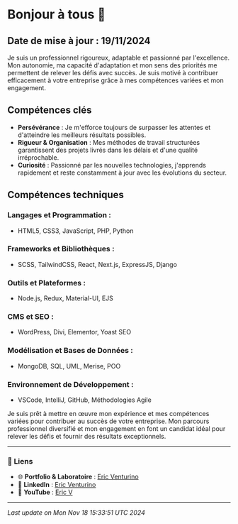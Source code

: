# Bonjour à tous 👋

## Date de mise à jour : 19/11/2024

Je suis un professionnel rigoureux, adaptable et passionné par l'excellence. Mon autonomie, ma capacité d'adaptation et mon sens des priorités me permettent de relever les défis avec succès. Je suis motivé à contribuer efficacement à votre entreprise grâce à mes compétences variées et mon engagement.

## Compétences clés

- **Persévérance** : Je m'efforce toujours de surpasser les attentes et d'atteindre les meilleurs résultats possibles.
- **Rigueur & Organisation** : Mes méthodes de travail structurées garantissent des projets livrés dans les délais et d'une qualité irréprochable.
- **Curiosité** : Passionné par les nouvelles technologies, j'apprends rapidement et reste constamment à jour avec les évolutions du secteur.

## Compétences techniques

### **Langages et Programmation :**
- HTML5, CSS3, JavaScript, PHP, Python

### **Frameworks et Bibliothèques :**
- SCSS, TailwindCSS, React, Next.js, ExpressJS, Django

### **Outils et Plateformes :**
- Node.js, Redux, Material-UI, EJS

### **CMS et SEO :**
- WordPress, Divi, Elementor, Yoast SEO

### **Modélisation et Bases de Données :**
- MongoDB, SQL, UML, Merise, POO

### **Environnement de Développement :**
- VSCode, IntelliJ, GitHub, Méthodologies Agile

Je suis prêt à mettre en œuvre mon expérience et mes compétences variées pour contribuer au succès de votre entreprise. Mon parcours professionnel diversifié et mon engagement en font un candidat idéal pour relever les défis et fournir des résultats exceptionnels.

---

### 🔗 Liens
- 🌐 **Portfolio & Laboratoire** : [Eric Venturino](https://venturino.site)  
- 💼 **LinkedIn** : [Eric Venturino](https://www.linkedin.com/in/eric-venturino/)  
- 🎥 **YouTube** : [Eric V](https://www.youtube.com/@ventustyl/videos)

---

_Last update on Mon Nov 18 15:33:51 UTC 2024_
